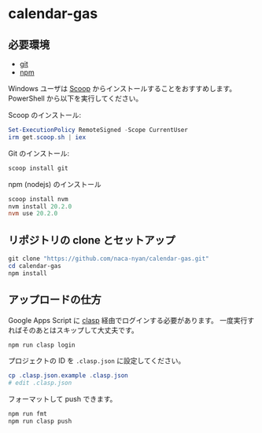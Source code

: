 # calendar-gas

## 必要環境

- [git]
- [npm]

[git]: https://git-scm.com/
[npm]: https://nodejs.org/ja/download

Windows ユーザは [Scoop] からインストールすることをおすすめします。 PowerShell
から以下を実行してください。

[Scoop]: https://scoop.sh/

Scoop のインストール:

```powershell
Set-ExecutionPolicy RemoteSigned -Scope CurrentUser
irm get.scoop.sh | iex
```

Git のインストール:

```powershell
scoop install git
```

npm (nodejs) のインストール

```powershell
scoop install nvm
nvm install 20.2.0
nvm use 20.2.0
```

## リポジトリの clone とセットアップ

```powershell
git clone "https://github.com/naca-nyan/calendar-gas.git"
cd calendar-gas
npm install
```

## アップロードの仕方

Google Apps Script に [clasp] 経由でログインする必要があります。
一度実行すればそのあとはスキップして大丈夫です。

[clasp]: https://github.com/google/clasp

```powershell
npm run clasp login
```

プロジェクトの ID を `.clasp.json` に設定してください。

```powershell
cp .clasp.json.example .clasp.json
# edit .clasp.json
```

フォーマットして push できます。

```powershell
npm run fmt
npm run clasp push
```
